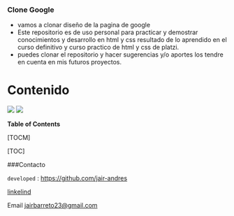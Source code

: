### Clone Google

- vamos a clonar diseño de la pagina de google
- Este repositorio es de uso personal para practicar y demostrar conocimientos y desarrollo en html y css resultado de lo aprendido en el curso definitivo y curso practico de html y css de platzi.
- puedes clonar el repositorio y hacer sugerencias y/o aportes los tendre en cuenta en mis futuros proyectos. 

# Contenido

 ![](https://img.shields.io/github/followers/jair-andres?label=jair-andres&style=social) ![](https://img.shields.io/github/v/tag/jair-andres/clone_google) 

**Table of Contents**

[TOCM]

[TOC]

###Contacto

`developed` : <https://github.com/jair-andres>

[linkelind](https://www.linkedin.com/in/jair-barreto-8422b51ab/)

Email jairbarreto23@gmail.com
